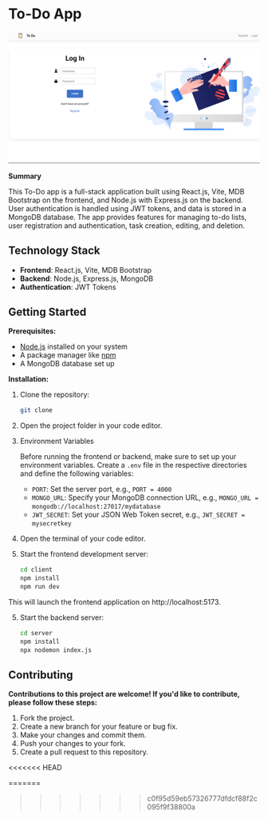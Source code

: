 # To-Do App

![Screenshot 2023-10-20 025047](https://github.com/Gobind557/ToDo-React-main/blob/main/Images/login.png)

**Summary**

This To-Do app is a full-stack application built using React.js, Vite, MDB Bootstrap on the frontend, and Node.js with Express.js on the backend. User authentication is handled using JWT tokens, and data is stored in a MongoDB database. The app provides features for managing to-do lists, user registration and authentication, task creation, editing, and deletion.

## Technology Stack

- **Frontend**: React.js, Vite, MDB Bootstrap
- **Backend**: Node.js, Express.js, MongoDB
- **Authentication**: JWT Tokens


## Getting Started

**Prerequisites:**

- [Node.js](https://nodejs.org/) installed on your system
- A package manager like [npm](https://www.npmjs.com/)
- A MongoDB database set up

**Installation:**

1. Clone the repository:

   ```bash
   git clone 

2. Open the project folder in your code editor.
   
3. Environment Variables

   Before running the frontend or backend, make sure to set up your environment variables. Create a `.env` file in the respective directories and define the following variables:
   
      - `PORT`: Set the server port, e.g., `PORT = 4000`
      - `MONGO_URL`: Specify your MongoDB connection URL, e.g., `MONGO_URL = mongodb://localhost:27017/mydatabase`
      - `JWT_SECRET`: Set your JSON Web Token secret, e.g., `JWT_SECRET = mysecretkey`

5. Open the terminal of your code editor.

6. Start the frontend development server:  

   ```bash
   cd client
   npm install
   npm run dev
This will launch the frontend application on http://localhost:5173.

5. Start the backend server:

   ```bash
   cd server
   npm install
   npx nodemon index.js
   

## Contributing

**Contributions to this project are welcome! If you'd like to contribute, please follow these steps:**

1. Fork the project.
2. Create a new branch for your feature or bug fix.
3. Make your changes and commit them.
4. Push your changes to your fork.
5. Create a pull request to this repository.




<<<<<<< HEAD

=======
>>>>>>> c0f95d59eb57326777dfdcf88f2c095f9f38800a


